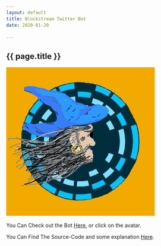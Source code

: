 ```yaml
---
layout: default
title: Blockstream Twitter Bot
date: 2020-01-20

---
```

<h2>{{ page.title }}</h2>


<img src="/assets/bs_wiz.png" alt="bstream wizard photo">


You Can Check out the Bot [Here](https://twitter.com/BlockstreamTeam), or click on the avatar.	

You Can Find The Source-Code and some explanation [Here](https://github.com/PaulKania/Euler_And_/tree/master/Precipated_Projects/bstreambot).
